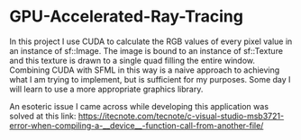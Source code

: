 # GPU-Accelerated-Ray-Tracing

In this project I use CUDA to calculate the RGB values of every pixel value in an instance of sf::Image.
The image is bound to an instance of sf::Texture and this texture is drawn to a single quad filling the entire window.
Combining CUDA with SFML in this way is a naive approach to achieving what I am trying to implement, but is sufficient for my purposes.
Some day I will learn to use a more appropriate graphics library.

An esoteric issue I came across while developing this application was solved at this link:
https://itecnote.com/tecnote/c-visual-studio-msb3721-error-when-compiling-a-__device__-function-call-from-another-file/
